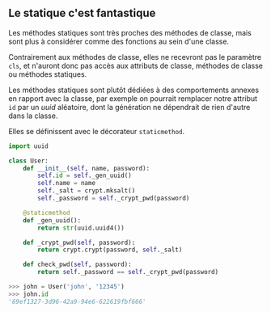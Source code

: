 ## Le statique c'est fantastique

Les méthodes statiques sont très proches des méthodes de classe, mais sont plus à considérer comme des fonctions au sein d'une classe.

Contrairement aux méthodes de classe, elles ne recevront pas le paramètre `cls`, et n'auront donc pas accès aux attributs de classe, méthodes de classe ou méthodes statiques.

Les méthodes statiques sont plutôt dédiées à des comportements annexes en rapport avec la classe, par exemple on pourrait remplacer notre attribut `id` par un *uuid* aléatoire, dont la génération ne dépendrait de rien d'autre dans la classe.

Elles se définissent avec le décorateur `staticmethod`.

```python
import uuid

class User:
    def __init__(self, name, password):
        self.id = self._gen_uuid()
        self.name = name
        self._salt = crypt.mksalt()
        self._password = self._crypt_pwd(password)

    @staticmethod
    def _gen_uuid():
        return str(uuid.uuid4())

    def _crypt_pwd(self, password):
        return crypt.crypt(password, self._salt)

    def check_pwd(self, password):
        return self._password == self._crypt_pwd(password)
```

```python
>>> john = User('john', '12345')
>>> john.id
'69ef1327-3d96-42a9-94e6-622619fbf666'
```
